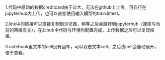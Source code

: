 1.代码中原始的数据creditcard由于过大，无法在github上上传。可自行在jupyterhub内上传，也可以直接使用输入模型的train和test。

2.link中的链接可以直接复制到浏览器，稍等之后会跳转到jupyterhub（速度与当前的网络有关），在此hub中代码与环境均配置完成，上传数据之后可以复现结果。

3.notebook里文本的cell没有回车，可以双击文本cell，之后该cell会自动展开，便于查看。

